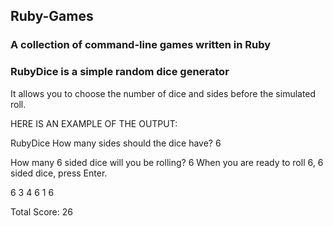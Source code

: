 ## Ruby-Games 
### A collection of command-line games written in Ruby

### RubyDice is a simple random dice generator

It allows you to choose the number of dice and sides before the simulated roll.

HERE IS AN EXAMPLE OF THE OUTPUT:

RubyDice
How many sides should the dice have?
6

How many 6 sided dice will you be rolling?
6
When you are ready to roll 6, 6 sided dice, press Enter.


6
3
4
6
1
6

Total Score: 26

